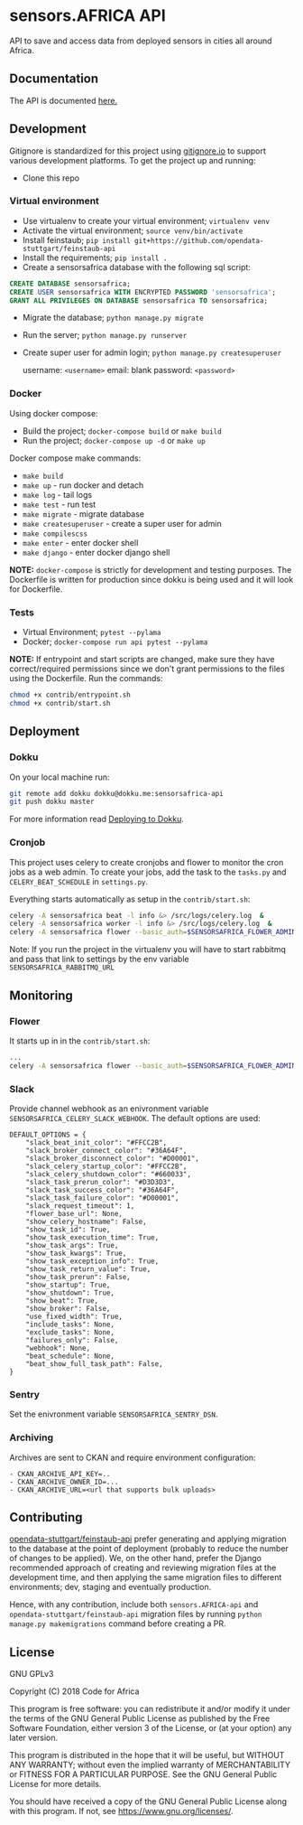 # sensors.AFRICA API

API to save and access data from deployed sensors in cities all around Africa.

## Documentation

The API is documented [here.](https://github.com/CodeForAfricaLabs/sensors.AFRICA-api/wiki/API-Documentation)

## Development

Gitignore is standardized for this project using [gitignore.io](https://www.gitignore.io/) to support various development platforms.
To get the project up and running:

- Clone this repo

### Virtual environment

- Use virtualenv to create your virtual environment; `virtualenv venv`
- Activate the virtual environment; `source venv/bin/activate`
- Install feinstaub; `pip install git+https://github.com/opendata-stuttgart/feinstaub-api`
- Install the requirements; `pip install .`
- Create a sensorsafrica database with the following sql script:

```sql
CREATE DATABASE sensorsafrica;
CREATE USER sensorsafrica WITH ENCRYPTED PASSWORD 'sensorsafrica';
GRANT ALL PRIVILEGES ON DATABASE sensorsafrica TO sensorsafrica;
```

- Migrate the database; `python manage.py migrate`
- Run the server; `python manage.py runserver`
- Create super user for admin login; `python manage.py createsuperuser`

  username: `<username>`
  email: blank
  password: `<password>`

### Docker

Using docker compose:

- Build the project; `docker-compose build` or `make build`
- Run the project; `docker-compose up -d` or `make up`

Docker compose make commands:

- `make build`
- `make up` - run docker and detach
- `make log` - tail logs
- `make test` - run test
- `make migrate` - migrate database
- `make createsuperuser` - create a super user for admin
- `make compilescss`
- `make enter` - enter docker shell
- `make django` - enter docker django shell

**NOTE:**
`docker-compose` is strictly for development and testing purposes.
The Dockerfile is written for production since dokku is being used and it will look for Dockerfile.

### Tests

- Virtual Environment; `pytest --pylama`
- Docker; `docker-compose run api pytest --pylama`

**NOTE:**
If entrypoint and start scripts are changed, make sure they have correct/required permissions since we don't grant permissions to the files using the Dockerfile.
Run the commands:

```bash
chmod +x contrib/entrypoint.sh
chmod +x contrib/start.sh
```

## Deployment

### Dokku

On your local machine run:

```bash
git remote add dokku dokku@dokku.me:sensorsafrica-api
git push dokku master
```

For more information read [Deploying to Dokku](http://dokku.viewdocs.io/dokku/deployment/application-deployment/#deploying-to-dokku).

### Cronjob

This project uses celery to create cronjobs and flower to monitor the cron jobs as a web admin.
To create your jobs, add the task to the `tasks.py` and `CELERY_BEAT_SCHEDULE` in `settings.py`.

Everything starts automatically as setup in the `contrib/start.sh`:

```bash
celery -A sensorsafrica beat -l info &> /src/logs/celery.log  &
celery -A sensorsafrica worker -l info &> /src/logs/celery.log  &
celery -A sensorsafrica flower --basic_auth=$SENSORSAFRICA_FLOWER_ADMIN_USERNAME:$SENSORSAFRICA_FLOWER_ADMIN_PASSWORD &> /src/logs/celery.log  &
```

Note: If you run the project in the virtualenv you will have to start rabbitmq and pass that link to settings by the env variable `SENSORSAFRICA_RABBITMQ_URL`


## Monitoring

### Flower

It starts up in in the `contrib/start.sh`:

```bash
...
celery -A sensorsafrica flower --basic_auth=$SENSORSAFRICA_FLOWER_ADMIN_USERNAME:$SENSORSAFRICA_FLOWER_ADMIN_PASSWORD &> /src/logs/celery.log  &
```

### Slack

Provide channel webhook as an enivronment variable `SENSORSAFRICA_CELERY_SLACK_WEBHOOK`. The default options are used:

```
DEFAULT_OPTIONS = {
    "slack_beat_init_color": "#FFCC2B",
    "slack_broker_connect_color": "#36A64F",
    "slack_broker_disconnect_color": "#D00001",
    "slack_celery_startup_color": "#FFCC2B",
    "slack_celery_shutdown_color": "#660033",
    "slack_task_prerun_color": "#D3D3D3",
    "slack_task_success_color": "#36A64F",
    "slack_task_failure_color": "#D00001",
    "slack_request_timeout": 1,
    "flower_base_url": None,
    "show_celery_hostname": False,
    "show_task_id": True,
    "show_task_execution_time": True,
    "show_task_args": True,
    "show_task_kwargs": True,
    "show_task_exception_info": True,
    "show_task_return_value": True,
    "show_task_prerun": False,
    "show_startup": True,
    "show_shutdown": True,
    "show_beat": True,
    "show_broker": False,
    "use_fixed_width": True,
    "include_tasks": None,
    "exclude_tasks": None,
    "failures_only": False,
    "webhook": None,
    "beat_schedule": None,
    "beat_show_full_task_path": False,
}
```

### Sentry

Set the enivronment variable `SENSORSAFRICA_SENTRY_DSN`.

### Archiving

Archives are sent to CKAN and require environment configuration:

```
- CKAN_ARCHIVE_API_KEY=..
- CKAN_ARCHIVE_OWNER_ID=...
- CKAN_ARCHIVE_URL=<url that supports bulk uploads>
```

## Contributing

[opendata-stuttgart/feinstaub-api](https://github.com/opendata-stuttgart/feinstaub-api) prefer generating and applying migration to the database at the point of deployment (probably to reduce the number of changes to be applied).
We, on the other hand, prefer the Django recommended approach of creating and reviewing migration files at the development time, and then applying the same migration files to different environments; dev, staging and eventually production.

Hence, with any contribution, include both `sensors.AFRICA-api` and `opendata-stuttgart/feinstaub-api` migration files by running `python manage.py makemigrations` command before creating a PR.

## License

GNU GPLv3

Copyright (C) 2018 Code for Africa

This program is free software: you can redistribute it and/or modify
it under the terms of the GNU General Public License as published by
the Free Software Foundation, either version 3 of the License, or
(at your option) any later version.

This program is distributed in the hope that it will be useful,
but WITHOUT ANY WARRANTY; without even the implied warranty of
MERCHANTABILITY or FITNESS FOR A PARTICULAR PURPOSE. See the
GNU General Public License for more details.

You should have received a copy of the GNU General Public License
along with this program. If not, see <https://www.gnu.org/licenses/>.
